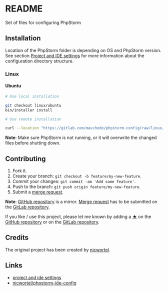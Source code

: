 # README

Set of files for configuring PhpStorm

## Installation

Location of the PhpStorm folder is depending on OS and PhpStorm version. See section [Project and IDE settings](https://www.jetbrains.com/help/phpstorm/project-and-ide-settings.html) for more information about the configuration directory structure.

### Linux

#### Ubuntu

```sh
# Use local installation

git checkout linux/ubuntu
bin/installer install

# Use remote installation

curl --location "https://gitlab.com/mauchede/phpstorm-config/raw/linux/ubuntu/bin/installer" | bash -s -- install
```

__Note__: Make sure PhpStorm is not running, or it will overwrite the changed files before shutting down.

## Contributing

1. Fork it.
2. Create your branch: `git checkout -b feature/my-new-feature`.
3. Commit your changes: `git commit -am 'Add some feature'`.
4. Push to the branch: `git push origin feature/my-new-feature`.
5. Submit a [merge request](https://docs.gitlab.com/ee/user/project/merge_requests/).

__Note__: [GitHub repository](https://github.com/mauchede/phpstorm-config) is a mirror. [Merge request](https://docs.gitlab.com/ee/user/project/merge_requests/) has to be submitted on the [GitLab repository](https://gitlab.com/mauchede/phpstorm-config).

If you like / use this project, please let me known by adding a [★](https://help.github.com/articles/about-stars/) on the [GitHub repository](https://github.com/mauchede/phpstorm-config) or on the [GitLab repository](https://gitlab.com/mauchede/phpstorm-config).

## Credits

The original project has been created by [nicwortel](https://github.com/nicwortel).

## Links

* [project and ide settings](https://www.jetbrains.com/phpstorm/help/project-and-ide-settings.html)
* [nicwortel/phpstorm-ide-config](https://github.com/nicwortel/phpstorm-ide-config)
